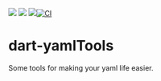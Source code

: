 [![](https://img.shields.io/pub/v/yamltools)](https://pub.dev/packages/yamltools)
[![](https://img.shields.io/pub/v/yamltools?color=orange&include_prereleases&label=pub%20prerelease)](https://pub.dev/packages/yamltools)
[![](https://img.shields.io/github/license/fischerscode/dart-yamlTools)](https://github.com/fischerscode/dart-yamlTools/blob/master/LICENSE)[![CI](https://github.com/fischerscode/dart-yamlTools/actions/workflows/ci.yaml/badge.svg)](https://github.com/fischerscode/dart-yamlTools/actions/workflows/ci.yaml)

# dart-yamlTools
Some tools for making your yaml life easier.
